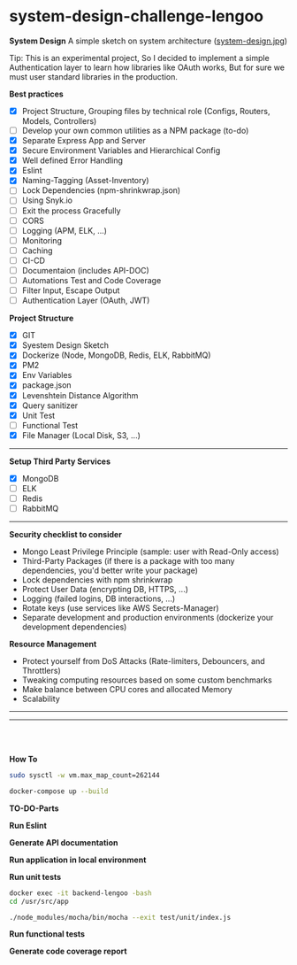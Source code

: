# system-design-challenge-lengoo

**System Design**
  A simple sketch on system architecture ([system-design.jpg](resource/system-design.jpg))<br>

  Tip: This is an experimental project, So I decided to implement a simple Authentication layer to learn how libraries like OAuth works, But for sure we must user standard libraries in the production.

**Best practices**
  * [x] Project Structure, Grouping files by technical role (Configs, Routers, Models, Controllers)
  * [ ] Develop your own common utilities as a NPM package (to-do)
  * [x] Separate Express App and Server
  * [x] Secure Environment Variables and Hierarchical Config
  * [x] Well defined Error Handling
  * [x] Eslint
  * [x] Naming-Tagging (Asset-Inventory)
  * [ ] Lock Dependencies (npm-shrinkwrap.json)
  * [ ] Using Snyk.io
  * [ ] Exit the process Gracefully
  * [ ] CORS
  * [ ] Logging (APM, ELK, ...)
  * [ ] Monitoring
  * [ ] Caching
  * [ ] CI-CD
  * [ ] Documentaion (includes API-DOC)
  * [ ] Automations Test and Code Coverage
  * [ ] Filter Input, Escape Output
  * [ ] Authentication Layer (OAuth, JWT)

**Project Structure**
  * [x] GIT
  * [x] Syestem Design Sketch
  * [x] Dockerize (Node, MongoDB, Redis, ELK, RabbitMQ)
  * [x] PM2
  * [x] Env Variables
  * [x] package.json
  * [x] Levenshtein Distance Algorithm
  * [x] Query sanitizer
  * [x] Unit Test
  * [ ] Functional Test
  * [x] File Manager (Local Disk, S3, ...)
<hr>

**Setup Third Party Services**
  * [x] MongoDB
  * [ ] ELK
  * [ ] Redis
  * [ ] RabbitMQ
<hr>

**Security checklist to consider**
* Mongo Least Privilege Principle (sample: user with Read-Only access)
* Third-Party Packages (if there is a package with too many dependencies, you'd better write your package)
* Lock dependencies with npm shrinkwrap
* Protect User Data (encrypting DB, HTTPS, ...)
* Logging (failed logins, DB interactions, ...)
* Rotate keys (use services like AWS Secrets-Manager)
* Separate development and production environments (dockerize your development dependencies)

**Resource Management**
* Protect yourself from DoS Attacks (Rate-limiters, Debouncers, and Throttlers)
* Tweaking computing resources based on some custom benchmarks
* Make balance between CPU cores and allocated Memory
* Scalability
<hr>
<hr><br><br>


**How To**
```bash
sudo sysctl -w vm.max_map_count=262144

docker-compose up --build
```

**TO-DO-Parts**

**Run Eslint**

**Generate API documentation**

**Run application in local environment**

**Run unit tests**
```bash
docker exec -it backend-lengoo -bash
cd /usr/src/app

./node_modules/mocha/bin/mocha --exit test/unit/index.js
```

**Run functional tests**

**Generate code coverage report**